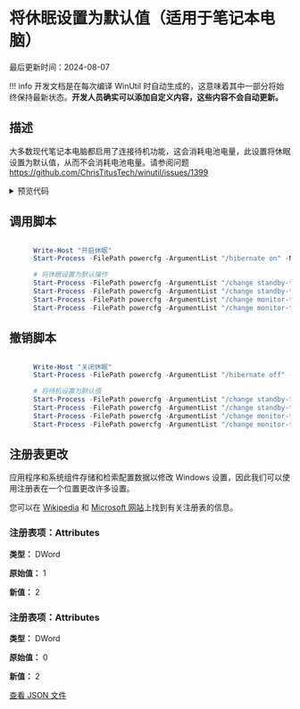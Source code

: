 # 将休眠设置为默认值（适用于笔记本电脑）

最后更新时间：2024-08-07


!!! info
     开发文档是在每次编译 WinUtil 时自动生成的，这意味着其中一部分将始终保持最新状态。**开发人员确实可以添加自定义内容，这些内容不会自动更新。**
## 描述

大多数现代笔记本电脑都启用了连接待机功能，这会消耗电池电量，此设置将休眠设置为默认值，从而不会消耗电池电量。请参阅问题 https://github.com/ChrisTitusTech/winutil/issues/1399

<!-- BEGIN CUSTOM CONTENT -->

<!-- END CUSTOM CONTENT -->

<details>
<summary>预览代码</summary>

```json
{
  "Content": "Set Hibernation as default (good for laptops)",
  "Description": "Most modern laptops have connected standby enabled which drains the battery, this sets hibernation as default which will not drain the battery. See issue https://github.com/ChrisTitusTech/winutil/issues/1399",
  "category": "Essential Tweaks",
  "panel": "1",
  "Order": "a014_",
  "registry": [
    {
      "Path": "HKLM:\\SYSTEM\\CurrentControlSet\\Control\\Power\\PowerSettings\\238C9FA8-0AAD-41ED-83F4-97BE242C8F20\\7bc4a2f9-d8fc-4469-b07b-33eb785aaca0",
      "OriginalValue": "1",
      "Name": "Attributes",
      "Value": "2",
      "Type": "DWord"
    },
    {
      "Path": "HKLM:\\SYSTEM\\CurrentControlSet\\Control\\Power\\PowerSettings\\abfc2519-3608-4c2a-94ea-171b0ed546ab\\94ac6d29-73ce-41a6-809f-6363ba21b47e",
      "OriginalValue": "0",
      "Name": "Attributes ",
      "Value": "2",
      "Type": "DWord"
    }
  ],
  "InvokeScript": [
    "
      Write-Host \"开启休眠\"
      Start-Process -FilePath powercfg -ArgumentList \"/hibernate on\" -NoNewWindow -Wait

      # Set hibernation as the default action
      Start-Process -FilePath powercfg -ArgumentList \"/change standby-timeout-ac 60\" -NoNewWindow -Wait
      Start-Process -FilePath powercfg -ArgumentList \"/change standby-timeout-dc 60\" -NoNewWindow -Wait
      Start-Process -FilePath powercfg -ArgumentList \"/change monitor-timeout-ac 10\" -NoNewWindow -Wait
      Start-Process -FilePath powercfg -ArgumentList \"/change monitor-timeout-dc 1\" -NoNewWindow -Wait
      "
  ],
  "UndoScript": [
    "
      Write-Host \"关闭休眠\"
      Start-Process -FilePath powercfg -ArgumentList \"/hibernate off\" -NoNewWindow -Wait

      # Set standby to detault values
      Start-Process -FilePath powercfg -ArgumentList \"/change standby-timeout-ac 15\" -NoNewWindow -Wait
      Start-Process -FilePath powercfg -ArgumentList \"/change standby-timeout-dc 15\" -NoNewWindow -Wait
      Start-Process -FilePath powercfg -ArgumentList \"/change monitor-timeout-ac 15\" -NoNewWindow -Wait
      Start-Process -FilePath powercfg -ArgumentList \"/change monitor-timeout-dc 15\" -NoNewWindow -Wait
      "
  ],
  "link": "https://christitustech.github.io/winutil/dev/tweaks/Essential-Tweaks/LaptopHibernation"
}
```

</details>

## 调用脚本

```powershell

      Write-Host "开启休眠"
      Start-Process -FilePath powercfg -ArgumentList "/hibernate on" -NoNewWindow -Wait

      # 将休眠设置为默认操作
      Start-Process -FilePath powercfg -ArgumentList "/change standby-timeout-ac 60" -NoNewWindow -Wait
      Start-Process -FilePath powercfg -ArgumentList "/change standby-timeout-dc 60" -NoNewWindow -Wait
      Start-Process -FilePath powercfg -ArgumentList "/change monitor-timeout-ac 10" -NoNewWindow -Wait
      Start-Process -FilePath powercfg -ArgumentList "/change monitor-timeout-dc 1" -NoNewWindow -Wait


```
## 撤销脚本

```powershell

      Write-Host "关闭休眠"
      Start-Process -FilePath powercfg -ArgumentList "/hibernate off" -NoNewWindow -Wait

      # 将待机设置为默认值
      Start-Process -FilePath powercfg -ArgumentList "/change standby-timeout-ac 15" -NoNewWindow -Wait
      Start-Process -FilePath powercfg -ArgumentList "/change standby-timeout-dc 15" -NoNewWindow -Wait
      Start-Process -FilePath powercfg -ArgumentList "/change monitor-timeout-ac 15" -NoNewWindow -Wait
      Start-Process -FilePath powercfg -ArgumentList "/change monitor-timeout-dc 15" -NoNewWindow -Wait


```
## 注册表更改
应用程序和系统组件存储和检索配置数据以修改 Windows 设置，因此我们可以使用注册表在一个位置更改许多设置。


您可以在 [Wikipedia](https://www.wikiwand.com/en/Windows_Registry) 和 [Microsoft 网站](https://learn.microsoft.com/zh-cn/windows/win32/sysinfo/registry)上找到有关注册表的信息。

### 注册表项：Attributes

**类型：** DWord

**原始值：** 1

**新值：** 2

### 注册表项：Attributes

**类型：** DWord

**原始值：** 0

**新值：** 2



<!-- BEGIN SECOND CUSTOM CONTENT -->

<!-- END SECOND CUSTOM CONTENT -->


[查看 JSON 文件](https://github.com/ChrisTitusTech/winutil/tree/main/config/tweaks.json)
